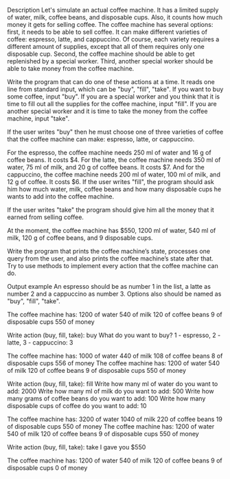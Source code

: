 Description
Let's simulate an actual coffee machine. It has a limited supply of water, milk, coffee beans, and disposable cups. Also, it counts how much money it gets for selling coffee. The coffee machine has several options: first, it needs to be able to sell coffee. It can make different varieties of coffee: espresso, latte, and cappuccino. Of course, each variety requires a different amount of supplies, except that all of them requires only one disposable cup. Second, the coffee machine should be able to get replenished by a special worker. Third, another special worker should be able to take money from the coffee machine.

Write the program that can do one of these actions at a time. It reads one line from standard input, which can be "buy", "fill", "take". If you want to buy some coffee, input "buy". If you are a special worker and you think that it is time to fill out all the supplies for the coffee machine, input "fill". If you are another special worker and it is time to take the money from the coffee machine, input "take".

If the user writes "buy" then he must choose one of three varieties of coffee that the coffee machine can make: espresso, latte, or cappuccino.

For the espresso, the coffee machine needs 250 ml of water and 16 g of coffee beans. It costs $4.
For the latte, the coffee machine needs 350 ml of water, 75 ml of milk, and 20 g of coffee beans. It costs $7.
And for the cappuccino, the coffee machine needs 200 ml of water, 100 ml of milk, and 12 g of coffee. It costs $6.
If the user writes "fill", the program should ask him how much water, milk, coffee beans and how many disposable cups he wants to add into the coffee machine.

If the user writes "take" the program should give him all the money that it earned from selling coffee.

At the moment, the coffee machine has $550, 1200 ml of water, 540 ml of milk, 120 g of coffee beans, and 9 disposable cups.

Write the program that prints the coffee machine’s state, processes one query from the user, and also prints the coffee machine’s state after that. Try to use methods to implement every action that the coffee machine can do.

 

Output example
An espresso should be as number 1 in the list, a latte as number 2 and a cappuccino as number 3.
Options also should be named as "buy", "fill", "take".

The coffee machine has:
1200 of water
540 of milk
120 of coffee beans
9 of disposable cups
550 of money

Write action (buy, fill, take): buy
What do you want to buy? 1 - espresso, 2 - latte, 3 - cappuccino: 3

The coffee machine has:
1000 of water
440 of milk
108 of coffee beans
8 of disposable cups
556 of money
The coffee machine has:
1200 of water
540 of milk
120 of coffee beans
9 of disposable cups
550 of money

Write action (buy, fill, take): fill
Write how many ml of water do you want to add: 2000
Write how many ml of milk do you want to add: 500
Write how many grams of coffee beans do you want to add: 100
Write how many disposable cups of coffee do you want to add: 10

The coffee machine has:
3200 of water
1040 of milk
220 of coffee beans
19 of disposable cups
550 of money
The coffee machine has:
1200 of water
540 of milk
120 of coffee beans
9 of disposable cups
550 of money

Write action (buy, fill, take): take
I gave you $550

The coffee machine has:
1200 of water
540 of milk
120 of coffee beans
9 of disposable cups
0 of money

